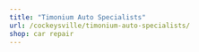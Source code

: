 ```yaml
---
title: "Timonium Auto Specialists"
url: /cockeysville/timonium-auto-specialists/
shop: car repair
---
```


